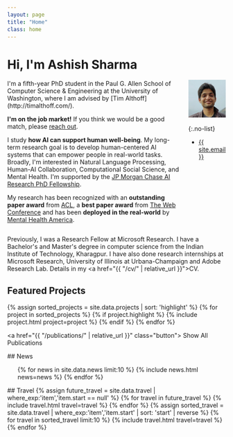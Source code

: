 ```yaml
---
layout: page
title: "Home"
class: home
---
```


<h1> Hi, I'm Ashish Sharma </h1>

<div class="columns" markdown="1">

<div class="intro" markdown="1">
I'm a fifth-year PhD student in the Paul G. Allen School of Computer Science & Engineering at the University of Washington, where I am advised by [Tim Althoff](http://timalthoff.com/). 

<b>I'm on the job market!</b> If you think we would be a good match, please [reach out](mailto:ashshar@cs.washington.edu).

I study <b>how AI can support human well-being</b>. My long-term research goal is to develop human-centered AI systems that can empower people in real-world tasks. Broadly, I'm interested in Natural Language Processing, Human-AI Collaboration, Computational Social Science, and Mental Health. I'm supported by the [JP Morgan Chase AI Research PhD Fellowship](https://www.jpmorgan.com/technology/artificial-intelligence/research-awards/phd-fellowship-2023/ashish-sharma).

My research has been recognized with an <b>outstanding paper award</b> from <a href="https://2023.aclweb.org/program/best_papers/">ACL</a>, a <b>best paper award</b> from <a href="https://www.youtube.com/watch?v=4my9W24oifs&t=763s">The Web Conference</a> and has been <b>deployed in the real-world</b> by <a href="https://screening.mhanational.org/changing-thoughts-with-an-ai-assistant/">Mental Health America</a>.


</div>

<div class="me" markdown="1">
<picture>
  <!-- <source srcset='/images/dominik_berlin.webp' type='image/webp' /> -->
  <img
    src='/images/ashish-headshot.jpeg'
    alt='Ashish Sharma'>
</picture>

{:.no-list}
* <a href="mailto:{{ site.email }}">{{ site.email }}</a>
</div>

</div>

Previously, I was a Research Fellow at Microsoft Research. I have a Bachelor's and Master's degree in computer science from the Indian Institute of Technology, Kharagpur. I have also done research internships at Microsoft Research, University of Illinois at Urbana-Champaign and Adobe Research Lab. Details in my <a href="{{ "/cv/" | relative_url }}">CV</a>.

## Featured Projects

<div class="featured-projects">
  {% assign sorted_projects = site.data.projects | sort: 'highlight' %}
  {% for project in sorted_projects %}
    {% if project.highlight %}
      {% include project.html project=project %}
    {% endif %}
  {% endfor %}
</div>

<!-- ## Featured <a href="{{ "/publications/" | relative_url }}">Publications</a> -->

<!-- <div class="featured-publications">
  {% assign sorted_publications = site.publications | sort: 'year' | reverse %}
  {% for pub in sorted_publications %}
    {% if pub.highlight %}
      <a href="{{ pub.pdf }}" class="publication">
        <strong>{{ pub.title }}</strong>
        <span class="authors">{% for author in pub.authors %}{{ author }}{% unless forloop.last %}, {% endunless %}{% endfor %}</span>.
        <i>{% if pub.venue %}{{ pub.venue }}, {% endif %}{{ pub.year }}</i>.
        {% for award in pub.awards %}<br/><span class="award"><i class="fas fa-{% if award == "Best Paper Award" %}trophy{% else %}award{% endif %}" aria-hidden="true"></i> {{ award }}</span>{% endfor %}
      </a>
    {% endif %}
  {% endfor %}
</div> -->

<a href="{{ "/publications/" | relative_url }}" class="button">
  <i class="fas fa-chevron-circle-right"></i>
  Show All Publications
</a>

<div class="news-travel" markdown="1">

<div class="news" markdown="1">
## News

<ul>
{% for news in site.data.news limit:10 %}
  {% include news.html news=news %}
{% endfor %}
</ul>

</div>

<div class="travel" markdown="1">
## Travel

<table>
<tbody>
{% assign future_travel = site.data.travel | where_exp:'item','item.start == null' %}
{% for travel in future_travel %}
  {% include travel.html travel=travel %}
{% endfor %}
{% assign sorted_travel = site.data.travel | where_exp:'item','item.start' | sort: 'start' | reverse %}
{% for travel in sorted_travel limit:10 %}
  {% include travel.html travel=travel %}
{% endfor %}
</tbody>
</table>

</div>

</div>
